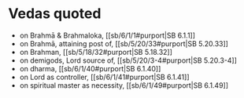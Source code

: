 # Vedas quoted

* on Brahmā & Brahmaloka, [[sb/6/1/1#purport|SB 6.1.1]]
* on Brahmā, attaining post of, [[sb/5/20/33#purport|SB 5.20.33]]
* on Brahman, [[sb/5/18/32#purport|SB 5.18.32]]
* on demigods, Lord source of, [[sb/5/20/3-4#purport|SB 5.20.3-4]]
* on dharma, [[sb/6/1/40#purport|SB 6.1.40]]
* on Lord as controller, [[sb/6/1/41#purport|SB 6.1.41]]
* on spiritual master as necessity, [[sb/6/1/49#purport|SB 6.1.49]]
